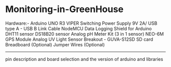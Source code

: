 # Monitoring-in-GreenHouse

Hardware:- 
	Arduino UNO R3
  VIPER Switching Power Supply 9V 2A/ USB type A - USB B Link Cable
	NodeMCU
	Data Logging Shield for Arduino
	DHT11 sensor
	DS18B20 sensor
	Analog pH Meter Kit (3 in 1 sensor)
	NEO-6M GPS Module
	Analog UV Light Sensor Breakout - GUVA-S12SD
	SD card
	Breadboard (Optional)
	Jumper Wires (Optional)

----------------------------------------------------------------------------------------------------------------------------------

pin description and board selection and the version of arduino and libraries
